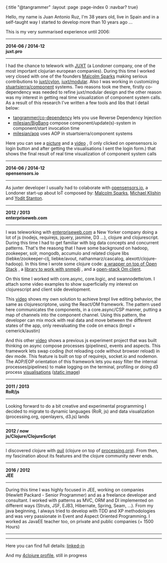 {:title "@tangrammer"
 :layout :page
 :page-index 0
 :navbar? true}


Hello, my name is Juan Antonio Ruz, I'm 38 years old, live in Spain and in a self-taught way I started to develop more than 10 years ago ...

This is my very summarised experience until 2006:

---
**2014-06 / 2014-12**   
**juxt.pro**   

---
I had the chance to telework with [JUXT](https://github.com/juxt/) (a Londoner company, one of the most important clojurian  european companies). During this time I worked very closed with one of the founders [Malcolm Sparks](https://github.com/malcolmsparks) making serious contributions to [juxt/cylon](https://github.com/juxt/cylon), [juxt/modular](https://github.com/juxt/cylon). Also I was working in customizing [stuartsierra/component](https://github.com/stuartsierra/component) systems. Two reasons took me there, firstly co-dependency was needed to refine juxt/modular design and the other reason was my interest in getting real time visualization of component system calls. As a result of this research I've written a few tools and libs that I detail below:

* [tangrammer/co-dependency](https://github.com/tangrammer/co-dependency) lets you use Reverse Dependency Injection
* [milesian/BigBang](https://github.com/milesian/BigBang) compose component/update(s)-system in component/start invocation time
* [milesian/aop](https://github.com/milesian/aop) uses AOP in stuartsierra/component systems


Here you can see a [picture](https://camo.githubusercontent.com/282505e0818069e3871986cd00ef7513a0272f82/68747470733a2f2f646c2e64726f70626f7875736572636f6e74656e742e636f6d2f752f383638383835382f67726170685f7365712e706e67) and a [video](https://vimeo.com/114150238) , (I only clicked on opensensors.io login button and after getting the visualisations I sent the login form.) that shows the final result of real time visualization of component system calls

---

**2014-06 / 2014-12**   
**opensensors.io**   

---
As juxter developer I usually had to colaborate with  [opensensors.io](https://opensensors.io/), a Londoner start-up about IoT composed by: [Malcolm Sparks](https://github.com/malcolmsparks), [Michael Klishin](https://github.com/michaelklishin) and [Yodit Stanton](https://github.com/yods).

---

**2012 / 2013**   
**enterpriseweb.com**   

---
I was teleworking  with [enterpriseweb.com](http://enterpriseweb.com/) a New Yorker company doing a lot of js (nodejs, requirejs, jquery, jasmine, D3 ...), clojure and clojurescript. During this time I had to get familiar with big data concepts and concurrent patterns. That's the reasong that I have some background on hadoop, zookeeper, solr, mongodb, accumulo and related clojure libs (liebke/zookeeper-clj, liebke/avout, nathanmarz/cascalog, alexott/clojure-hadoop). In this time  I wrote some clojure code: [a wrapper on top of Open Stack](https://github.com/tangrammer/open-stack-wrapper) , a [library to work with snmp4j](https://github.com/tangrammer/ew_snmp) , and a [open-stack Om client](https://github.com/tangrammer/open-stack-ui).

On this time I worked with core.async, core.logic, and swannodette/om. I attach some video examples to show superficially my interest on clojurescript and client side development.

This [video](http://vimeo.com/89089056) shows my own solution to achieve brepl live editing behavior, the same as clojurescriptone,  using the React/OM framework. The pattern used here communicates the components, in a core.async/CSP manner, putting a map of channels into the component channel. Using this pattern, the developer  can mix mock with real data and move between the different states of the app, only reevaluating the code on emacs (brepl + cemerick/austin)

And this other [video](http://vimeo.com/89089056) shows a previous js experiment project that was built thinking on async compose processes (pipelines), events and aspects. This framework lets swap coding (hot reloading code without browser reload) in dev mode. This feature is built on top of requirejs, socket.io and nodemon. The AOP/EOP orientation of this framework lets you easy filter the internal processes(pipelines) to make logging on the terminal, profiling or doing d3 process [visualisations](https://dl.dropboxusercontent.com/u/8688858/folding_unfolding_pipelines.mov) ([static image](https://dl.dropboxusercontent.com/u/8688858/desktop.png))

---

**2011 / 2013**   
**RoR/js**   

---

Looking forward to do a bit creative and experimental programming I decided to migrate to dynamic languages (RoR, js) and data visualization (processing.org, openlayers, d3.js) lands

---

**2012 / now**   
**js/Clojure/ClojureScript**   

---

I discovered clojure with [quil](https://github.com/quil/quil) (clojure on top of [processing.org](http://processing.org/)). From then, my fascination about its features and the clojure community never ends.


---

**2016 / 2012**   
**JEE**   

---

During this time I was highly focused in JEE, working on companies (Hewlett Packard - Senior Programmer) and as a freelance developer and consultant. I worked with  patterns as MVC, ORM and DI implemented on different ways (Struts, JSF, EJB3, Hibernate, Spring, Seam,  ...). From my java beginning, I always tried to develop with TDD and XP methodologies and was very passionate in Event and Aspect Oriented Programming. I worked as JavaEE teacher too, on private and public companies (+ 1500 Hours)




---
---


Here you can find full details: [linked-in](http://es.linkedin.com/pub/juan-antonio-ruz-velasco/17/704/b65)

And my [4clojure profile](http://www.4clojure.com/user/jaruz), still in progress

